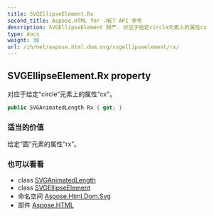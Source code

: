 ```yaml
---
title: SVGEllipseElement.Rx
second_title: Aspose.HTML for .NET API 参考
description: SVGEllipseElement 财产. 对应于给定circle元素上的属性cx
type: docs
weight: 30
url: /zh/net/aspose.html.dom.svg/svgellipseelement/rx/
---
```

## SVGEllipseElement.Rx property

对应于给定“circle”元素上的属性“cx”。

```csharp
public SVGAnimatedLength Rx { get; }
```

### 适当的价值

给定“圆”元素的属性“rx”。

### 也可以看看

* class [SVGAnimatedLength](../../../aspose.html.dom.svg.datatypes/svganimatedlength/)
* class [SVGEllipseElement](../)
* 命名空间 [Aspose.Html.Dom.Svg](../../svgellipseelement/)
* 部件 [Aspose.HTML](../../../)



